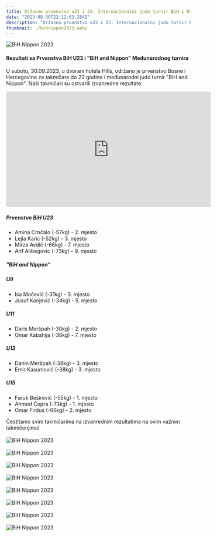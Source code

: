```yaml
---
title: Državno prvenstvo u23 i 23. Internacionalni judo turnir BiH i Nippon
date: "2023-09-30T22:12:03.284Z"
description: "Državno prvenstvo u23 i 23. Internacionalni judo turnir BiH i Nippon"
thumbnail: ./bihnippon2023.webp
---
```


![BiH Nippon 2023](./bihnippon2023.webp)

#### Rezultati sa Prvenstva BiH U23 i "BiH and Nippon" Međunarodnog turnira

U subotu, 30.09.2023, u dvorani hotela Hills, održano je prvenstvo Bosne i Hercegovine za takmičare do 23 godine i međunarodni judo turnir "BiH and Nippon". Naši takmičari su ostvarili izvanredne rezultate.

<iframe width="560" height="315" src="https://www.youtube.com/embed/Sg0qMHeNlJI?autoplay=1&mute=1" frameborder="0" allowfullscreen allow='autoplay'></iframe>

##### Prvenstvo BiH U23
- Amina Crnčalo (-57kg) - 2. mjesto
- Lejla Karić (-52kg) - 3. mjesto
- Mirza Avdić (-66kg) - 7. mjesto
- Arif Alibegovic (-73kg) - 9. mjesto

##### "BiH and Nippon"
##### U9
- Isa Močević (-31kg) - 3. mjesto
- Jusuf Konjević (-34kg) - 5. mjesto

##### U11
- Daris Meršpah (-30kg) - 2. mjesto
- Omar Kabahija (-38kg) - 7. mjesto

##### U13
- Danin Meršpah (-38kg) - 3. mjesto
- Emir Kasumović (-38kg) - 3. mjesto

##### U15
- Faruk Beširević (-55kg) - 1. mjesto
- Ahmed Čopra (-73kg) - 1. mjesto
- Omar Firdus (-66kg) - 2. mjesto

Čestitamo svim takmičarima na izvanrednim rezultatima na ovim važnim takmičenjima!
<br>
<br>
![BiH Nippon 2023](./bn_2.jpg)
<br>
<br>
![BiH Nippon 2023](./bn_3.jpg)
<br>
<br>
![BiH Nippon 2023](./bn_4.jpg)
<br>
<br>
![BiH Nippon 2023](./bn_5.jpg)
<br>
<br>
![BiH Nippon 2023](./bn_6.jpg)
<br>
<br>
![BiH Nippon 2023](./bn_7.jpg)
<br>
<br>
![BiH Nippon 2023](./bn_8.jpg)
<br>
<br>
![BiH Nippon 2023](./bn_9.jpg)
<br>
<br>